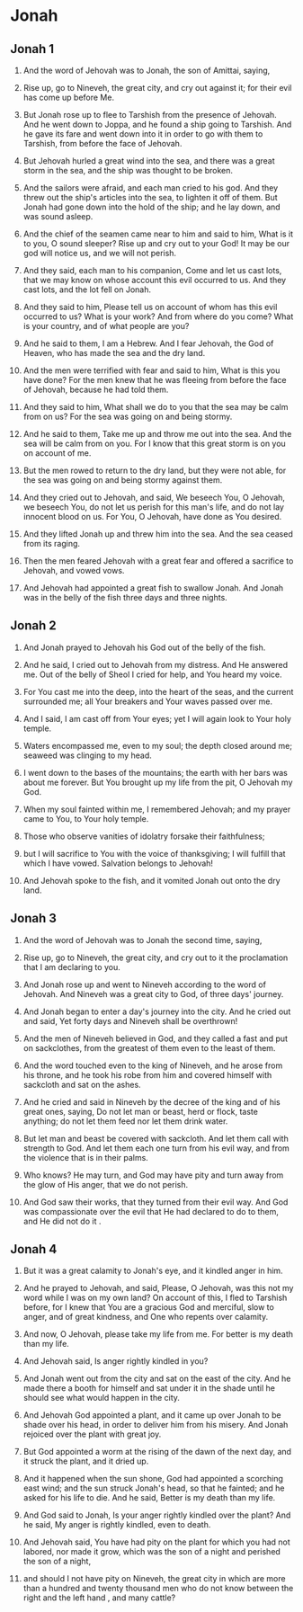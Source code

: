# Jonah

## Jonah 1

1. And the word of Jehovah was to Jonah, the son of Amittai, saying,

2. Rise up, go to Nineveh, the great city, and cry out against it; for their evil has come up before Me.

3. But Jonah rose up to flee to Tarshish from the presence of Jehovah. And he went down to Joppa, and he found a ship going to Tarshish. And he gave its fare and went down into it in order to go with them to Tarshish, from before the face of Jehovah.   

4. But Jehovah hurled a great wind into the sea, and there was a great storm in the sea, and the ship was thought to be broken.

5. And the sailors were afraid, and each man cried to his god. And they threw out the ship's articles into the sea, to lighten it off of them. But Jonah had gone down into the hold of the ship; and he lay down, and was sound asleep.

6. And the chief of the seamen came near to him and said to him, What is it to you, O sound sleeper? Rise up and cry out to your God! It may be our god will notice us, and we will not perish.

7. And they said, each man to his companion, Come and let us cast lots, that we may know on whose account this evil occurred to us. And they cast lots, and the lot fell on Jonah.

8. And they said to him, Please tell us on account of whom has this evil occurred to us? What is your work? And from where do you come? What is your country, and of what people are you?

9. And he said to them, I am a Hebrew. And I fear Jehovah, the God of Heaven, who has made the sea and the dry land.

10. And the men were terrified with fear and said to him, What is this you have done? For the men knew that he was fleeing from before the face of Jehovah, because he had told them.   

11. And they said to him, What shall we do to you that the sea may be calm from on us? For the sea was going on and being stormy.

12. And he said to them, Take me up and throw me out into the sea. And the sea will be calm from on you. For I know that this great storm is on you on account of me.

13. But the men rowed to return to the dry land, but they were not able, for the sea was going on and being stormy against them.

14. And they cried out to Jehovah, and said, We beseech You, O Jehovah, we beseech You, do not let us perish for this man's life, and do not lay innocent blood on us. For You, O Jehovah, have done as You desired.

15. And they lifted Jonah up and threw him into the sea. And the sea ceased from its raging.

16. Then the men feared Jehovah with a great fear and offered a sacrifice to Jehovah, and vowed vows.

17. And Jehovah had appointed a great fish to swallow Jonah. And Jonah was in the belly of the fish three days and three nights.  

## Jonah 2

1. And Jonah prayed to Jehovah his God out of the belly of the fish.

2. And he said, I cried out to Jehovah from my distress. And He answered me. Out of the belly of Sheol I cried for help, and You heard my voice.

3. For You cast me into the deep, into the heart of the seas, and the current surrounded me; all Your breakers and Your waves passed over me.

4. And I said, I am cast off from Your eyes; yet I will again look to Your holy temple.

5. Waters encompassed me, even to my soul; the depth closed around me; seaweed was clinging to my head.

6. I went down to the bases of the mountains; the earth with her bars was about me forever. But You brought up my life from the pit, O Jehovah my God.

7. When my soul fainted within me, I remembered Jehovah; and my prayer came to You, to Your holy temple.

8. Those who observe vanities of idolatry forsake their faithfulness;

9. but I will sacrifice to You with the voice of thanksgiving; I will fulfill that which I have vowed. Salvation belongs to Jehovah!   

10. And Jehovah spoke to the fish, and it vomited Jonah out onto the dry land.  

## Jonah 3

1. And the word of Jehovah was to Jonah the second time, saying,

2. Rise up, go to Nineveh, the great city, and cry out to it the proclamation that I am declaring to you.

3. And Jonah rose up and went to Nineveh according to the word of Jehovah. And Nineveh was a great city to God, of three days' journey.

4. And Jonah began to enter a day's journey into the city. And he cried out and said, Yet forty days and Nineveh shall be overthrown!   

5. And the men of Nineveh believed in God, and they called a fast and put on sackclothes, from the greatest of them even to the least of them.

6. And the word touched even to the king of Nineveh, and he arose from his throne, and he took his robe from him and covered himself with sackcloth and sat on the ashes.

7. And he cried and said in Nineveh by the decree of the king and of his great ones, saying, Do not let man or beast, herd or flock, taste anything; do not let them feed nor let them drink water.

8. But let man and beast be covered with sackcloth. And let them call with strength to God. And let them each one turn from his evil way, and from the violence that is in their palms.

9. Who knows? He may turn, and God may have pity and turn away from the glow of His anger, that we do not perish.

10. And God saw their works, that they turned from their evil way. And God was compassionate over the evil that He had declared to do to them, and He did not do it .  

## Jonah 4

1. But it was a great calamity to Jonah's eye, and it kindled anger in him.

2. And he prayed to Jehovah, and said, Please, O Jehovah, was this not my word while I was on my own land? On account of this, I fled to Tarshish before, for I knew that You are a gracious God and merciful, slow to anger, and of great kindness, and One who repents over calamity.

3. And now, O Jehovah, please take my life from me. For better is my death than my life.

4. And Jehovah said, Is anger rightly kindled in you?   

5. And Jonah went out from the city and sat on the east of the city. And he made there a booth for himself and sat under it in the shade until he should see what would happen in the city.

6. And Jehovah God appointed a plant, and it came up over Jonah to be shade over his head, in order to deliver him from his misery. And Jonah rejoiced over the plant with great joy.

7. But God appointed a worm at the rising of the dawn of the next day, and it struck the plant, and it dried up.

8. And it happened when the sun shone, God had appointed a scorching east wind; and the sun struck Jonah's head, so that he fainted; and he asked for his life to die. And he said, Better is my death than my life.

9. And God said to Jonah, Is your anger rightly kindled over the plant? And he said, My anger is rightly kindled, even to death.

10. And Jehovah said, You have had pity on the plant for which you had not labored, nor made it grow, which was the son of a night and perished the son of a night,

11. and should I not have pity on Nineveh, the great city in which are more than a hundred and twenty thousand men who do not know between the right and the left hand , and many cattle?  